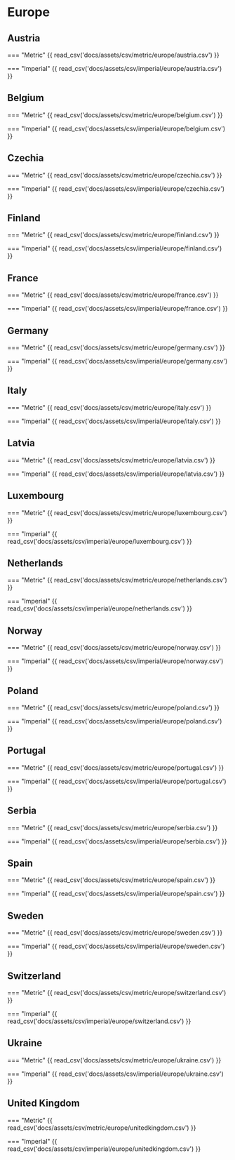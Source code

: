 # Europe

## Austria

=== "Metric"
    {{ read_csv('docs/assets/csv/metric/europe/austria.csv') }}

=== "Imperial"
    {{ read_csv('docs/assets/csv/imperial/europe/austria.csv') }}

## Belgium

=== "Metric"
    {{ read_csv('docs/assets/csv/metric/europe/belgium.csv') }}

=== "Imperial"
    {{ read_csv('docs/assets/csv/imperial/europe/belgium.csv') }}

## Czechia

=== "Metric"
    {{ read_csv('docs/assets/csv/metric/europe/czechia.csv') }}

=== "Imperial"
    {{ read_csv('docs/assets/csv/imperial/europe/czechia.csv') }}

## Finland

=== "Metric"
    {{ read_csv('docs/assets/csv/metric/europe/finland.csv') }}

=== "Imperial"
    {{ read_csv('docs/assets/csv/imperial/europe/finland.csv') }}

## France

=== "Metric"
    {{ read_csv('docs/assets/csv/metric/europe/france.csv') }}

=== "Imperial"
    {{ read_csv('docs/assets/csv/imperial/europe/france.csv') }}

## Germany

=== "Metric"
    {{ read_csv('docs/assets/csv/metric/europe/germany.csv') }}

=== "Imperial"
    {{ read_csv('docs/assets/csv/imperial/europe/germany.csv') }}

## Italy

=== "Metric"
    {{ read_csv('docs/assets/csv/metric/europe/italy.csv') }}

=== "Imperial"
    {{ read_csv('docs/assets/csv/imperial/europe/italy.csv') }}

## Latvia

=== "Metric"
    {{ read_csv('docs/assets/csv/metric/europe/latvia.csv') }}

=== "Imperial"
    {{ read_csv('docs/assets/csv/imperial/europe/latvia.csv') }}

## Luxembourg

=== "Metric"
    {{ read_csv('docs/assets/csv/metric/europe/luxembourg.csv') }}

=== "Imperial"
    {{ read_csv('docs/assets/csv/imperial/europe/luxembourg.csv') }}

## Netherlands

=== "Metric"
    {{ read_csv('docs/assets/csv/metric/europe/netherlands.csv') }}

=== "Imperial"
    {{ read_csv('docs/assets/csv/imperial/europe/netherlands.csv') }}

## Norway

=== "Metric"
    {{ read_csv('docs/assets/csv/metric/europe/norway.csv') }}

=== "Imperial"
    {{ read_csv('docs/assets/csv/imperial/europe/norway.csv') }}

## Poland

=== "Metric"
    {{ read_csv('docs/assets/csv/metric/europe/poland.csv') }}

=== "Imperial"
    {{ read_csv('docs/assets/csv/imperial/europe/poland.csv') }}

## Portugal

=== "Metric"
    {{ read_csv('docs/assets/csv/metric/europe/portugal.csv') }}

=== "Imperial"
    {{ read_csv('docs/assets/csv/imperial/europe/portugal.csv') }}

## Serbia

=== "Metric"
    {{ read_csv('docs/assets/csv/metric/europe/serbia.csv') }}

=== "Imperial"
    {{ read_csv('docs/assets/csv/imperial/europe/serbia.csv') }}

## Spain

=== "Metric"
    {{ read_csv('docs/assets/csv/metric/europe/spain.csv') }}

=== "Imperial"
    {{ read_csv('docs/assets/csv/imperial/europe/spain.csv') }}

## Sweden

=== "Metric"
    {{ read_csv('docs/assets/csv/metric/europe/sweden.csv') }}

=== "Imperial"
    {{ read_csv('docs/assets/csv/imperial/europe/sweden.csv') }}

## Switzerland

=== "Metric"
    {{ read_csv('docs/assets/csv/metric/europe/switzerland.csv') }}

=== "Imperial"
    {{ read_csv('docs/assets/csv/imperial/europe/switzerland.csv') }}

## Ukraine

=== "Metric"
    {{ read_csv('docs/assets/csv/metric/europe/ukraine.csv') }}

=== "Imperial"
    {{ read_csv('docs/assets/csv/imperial/europe/ukraine.csv') }}

## United Kingdom

=== "Metric"
    {{ read_csv('docs/assets/csv/metric/europe/unitedkingdom.csv') }}

=== "Imperial"
    {{ read_csv('docs/assets/csv/imperial/europe/unitedkingdom.csv') }}
